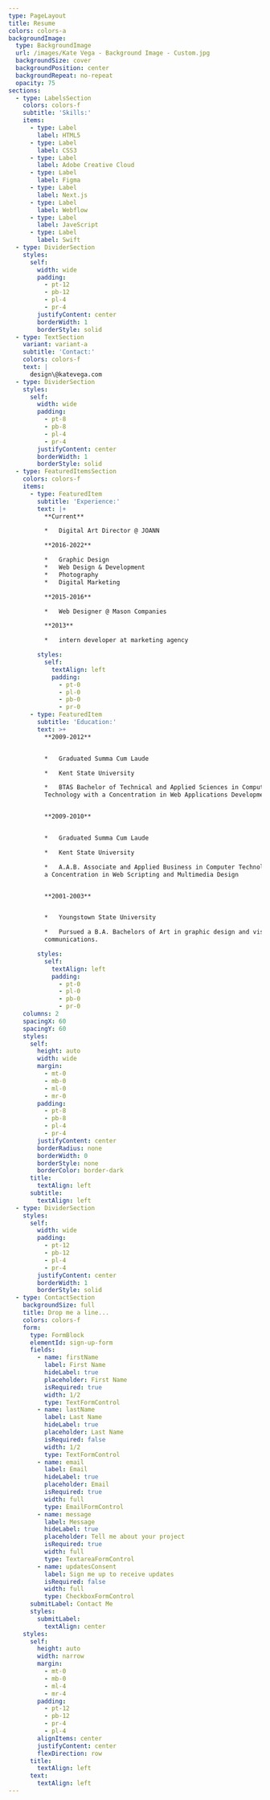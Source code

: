 ```yaml
---
type: PageLayout
title: Resume
colors: colors-a
backgroundImage:
  type: BackgroundImage
  url: /images/Kate Vega - Background Image - Custom.jpg
  backgroundSize: cover
  backgroundPosition: center
  backgroundRepeat: no-repeat
  opacity: 75
sections:
  - type: LabelsSection
    colors: colors-f
    subtitle: 'Skills:'
    items:
      - type: Label
        label: HTML5
      - type: Label
        label: CSS3
      - type: Label
        label: Adobe Creative Cloud
      - type: Label
        label: Figma
      - type: Label
        label: Next.js
      - type: Label
        label: Webflow
      - type: Label
        label: JaveScript
      - type: Label
        label: Swift
  - type: DividerSection
    styles:
      self:
        width: wide
        padding:
          - pt-12
          - pb-12
          - pl-4
          - pr-4
        justifyContent: center
        borderWidth: 1
        borderStyle: solid
  - type: TextSection
    variant: variant-a
    subtitle: 'Contact:'
    colors: colors-f
    text: |
      design\@katevega.com
  - type: DividerSection
    styles:
      self:
        width: wide
        padding:
          - pt-8
          - pb-8
          - pl-4
          - pr-4
        justifyContent: center
        borderWidth: 1
        borderStyle: solid
  - type: FeaturedItemsSection
    colors: colors-f
    items:
      - type: FeaturedItem
        subtitle: 'Experience:'
        text: |+
          **Current**

          *   Digital Art Director @ JOANN 

          **2016-2022**

          *   Graphic Design
          *   Web Design & Development
          *   Photography
          *   Digital Marketing

          **2015-2016**

          *   Web Designer @ Mason Companies

          **2013**

          *   intern developer at marketing agency

        styles:
          self:
            textAlign: left
            padding:
              - pt-0
              - pl-0
              - pb-0
              - pr-0
      - type: FeaturedItem
        subtitle: 'Education:'
        text: >+
          **2009-2012**


          *   Graduated Summa Cum Laude

          *   Kent State University

          *   BTAS Bachelor of Technical and Applied Sciences in Computer
          Technology with a Concentration in Web Applications Development


          **2009-2010**


          *   Graduated Summa Cum Laude

          *   Kent State University

          *   A.A.B. Associate and Applied Business in Computer Technology with
          a Concentration in Web Scripting and Multimedia Design


          **2001-2003**


          *   Youngstown State University

          *   Pursued a B.A. Bachelors of Art in graphic design and visual
          communications.

        styles:
          self:
            textAlign: left
            padding:
              - pt-0
              - pl-0
              - pb-0
              - pr-0
    columns: 2
    spacingX: 60
    spacingY: 60
    styles:
      self:
        height: auto
        width: wide
        margin:
          - mt-0
          - mb-0
          - ml-0
          - mr-0
        padding:
          - pt-8
          - pb-8
          - pl-4
          - pr-4
        justifyContent: center
        borderRadius: none
        borderWidth: 0
        borderStyle: none
        borderColor: border-dark
      title:
        textAlign: left
      subtitle:
        textAlign: left
  - type: DividerSection
    styles:
      self:
        width: wide
        padding:
          - pt-12
          - pb-12
          - pl-4
          - pr-4
        justifyContent: center
        borderWidth: 1
        borderStyle: solid
  - type: ContactSection
    backgroundSize: full
    title: Drop me a line...
    colors: colors-f
    form:
      type: FormBlock
      elementId: sign-up-form
      fields:
        - name: firstName
          label: First Name
          hideLabel: true
          placeholder: First Name
          isRequired: true
          width: 1/2
          type: TextFormControl
        - name: lastName
          label: Last Name
          hideLabel: true
          placeholder: Last Name
          isRequired: false
          width: 1/2
          type: TextFormControl
        - name: email
          label: Email
          hideLabel: true
          placeholder: Email
          isRequired: true
          width: full
          type: EmailFormControl
        - name: message
          label: Message
          hideLabel: true
          placeholder: Tell me about your project
          isRequired: true
          width: full
          type: TextareaFormControl
        - name: updatesConsent
          label: Sign me up to receive updates
          isRequired: false
          width: full
          type: CheckboxFormControl
      submitLabel: Contact Me
      styles:
        submitLabel:
          textAlign: center
    styles:
      self:
        height: auto
        width: narrow
        margin:
          - mt-0
          - mb-0
          - ml-4
          - mr-4
        padding:
          - pt-12
          - pb-12
          - pr-4
          - pl-4
        alignItems: center
        justifyContent: center
        flexDirection: row
      title:
        textAlign: left
      text:
        textAlign: left
---
```

